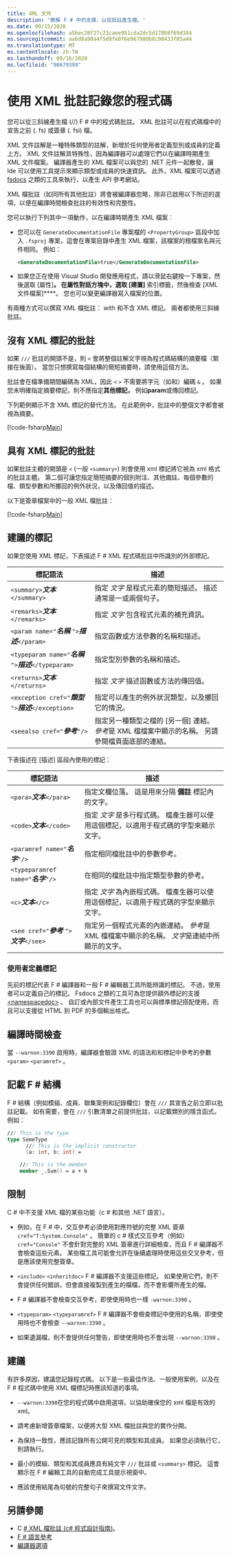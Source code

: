 ```yaml
---
title: XML 文件
description: '瞭解 F # 中的支援，以從批註產生檔。'
ms.date: 09/15/2020
ms.openlocfilehash: a5bec20f27c23caee951cda2dc5d17808f69d384
ms.sourcegitcommit: aa6d8a90a4f5d8fe0f6e967980b8c98433f05a44
ms.translationtype: MT
ms.contentlocale: zh-TW
ms.lasthandoff: 09/16/2020
ms.locfileid: "90679399"
---
```

# <a name="document-your-code-with-xml-comments"></a>使用 XML 批註記錄您的程式碼

您可以從三斜線產生檔 (//) F # 中的程式碼批註。 XML 批註可以在程式碼檔中的宣告之前 (. fs) 或簽章 (. fsi) 檔。

XML 文件註解是一種特殊類型的註解，新增於任何使用者定義型別或成員的定義上方。
XML 文件註解具特殊性，因為編譯器可以處理它們以在編譯時期產生 XML 文件檔案。
編譯器產生的 XML 檔案可以與您的 .NET 元件一起散發，讓 Ide 可以使用工具提示來顯示類型或成員的快速資訊。 此外，XML 檔案可以透過 [fsdocs](http://fsprojects.github.io/FSharp.Formatting/) 之類的工具來執行，以產生 API 參考網站。

XML 檔批註（如同所有其他批註）將會被編譯器忽略，除非已啟用以下所述的選項，以便在編譯時間檢查批註的有效性和完整性。

您可以執行下列其中一項動作，以在編譯時期產生 XML 檔案︰

- 您可以在 `GenerateDocumentationFile` 專案檔的 `<PropertyGroup>` 區段中加入 `.fsproj` 專案，這會在專案目錄中產生 XML 檔案，該檔案的根檔案名與元件相同。 例如：

   ```xml
   <GenerateDocumentationFile>true</GenerateDocumentationFile>
   ```

- 如果您正在使用 Visual Studio 開發應用程式，請以滑鼠右鍵按一下專案，然後選取 [屬性]****。 在屬性對話方塊中，選取 [建置]**** 索引標籤，然後檢查 [XML 文件檔案]****。 您也可以變更編譯器寫入檔案的位置。

有兩種方式可以撰寫 XML 檔批註： with 和不含 XML 標記。 兩者都使用三斜線批註。

## <a name="comments-without-xml-tags"></a>沒有 XML 標記的批註

如果 `///` 批註的開頭不是，則 `<` 會將整個註解文字視為程式碼結構的摘要檔（緊接在後面）。 當您只想撰寫每個結構的簡短摘要時，請使用這個方法。

批註會在檔準備期間編碼為 XML，因此 `<` `>` 不需要將字元（如和）編碼 `&` 。 如果您未明確指定摘要標記，則不應指定**其他標記，** 例如**param**或傳回標記。

下列範例顯示不含 XML 標記的替代方法。 在此範例中，批註中的整個文字都會被視為摘要。

[!code-fsharp[Main](~/samples/snippets/fsharp/lang-ref-2/snippet7102.fs)]

## <a name="comments-with-xml-tags"></a>具有 XML 標記的批註

如果批註主體的開頭是 `<` (一般 `<summary>`) 則會使用 xml 標記將它視為 xml 格式的批註主體。 第二個可讓您指定簡短摘要的個別附注、其他備註、每個參數的檔、類型參數和所擲回的例外狀況，以及傳回值的描述。

以下是簽章檔案中的一般 XML 檔批註：

[!code-fsharp[Main](~/samples/snippets/fsharp/lang-ref-2/snippet7101.fs)]

## <a name="recommended-tags"></a>建議的標記

如果您使用 XML 標記，下表描述 F # XML 程式碼批註中所識別的外部標記。

| 標記語法                                  | 描述 |
|---------------------------------------------|-----------|
| `<summary>`**_文本_**`</summary>`           | 指定 *文字* 是程式元素的簡短描述。 描述通常是一或兩個句子。|
| `<remarks>`**_文本_**`</remarks>`           | 指定 *文字* 包含程式元素的補充資訊。|
| `<param name="`**_名稱_** `">`**_描述_**`</param>` | 指定函數或方法參數的名稱和描述。|
| `<typeparam name="`**_名稱_** `">`**_描述_**`</typeparam>` | 指定型別參數的名稱和描述。|
| `<returns>`**_文本_**`</returns>`           | 指定 *文字* 描述函數或方法的傳回值。|
| `<exception cref="`**_類型_** `">`**_描述_**`</exception>` |指定可以產生的例外狀況類型，以及擲回它的情況。|
| `<seealso cref="`**_參考_**`"/>`      | 指定另一種類型之檔的 [另一個] 連結。 *參考*是 XML 檔檔案中顯示的名稱。 另請參閱檔頁面底部的連結。|

下表描述在 [描述] 區段內使用的標記：

| 標記語法                                | 描述 |
|-------------------------------------------|-------------|
| `<para>`**_文本_**`</para>`               | 指定文欄位落。 這是用來分隔 **備註** 標記內的文字。|
| `<code>`**_文本_**`</code>`               | 指定 *文字* 是多行程式碼。 檔產生器可以使用這個標記，以適用于程式碼的字型來顯示文字。|
| `<paramref name="`**_名字_**`"/>`         | 指定相同檔批註中的參數參考。|
| `<typeparamref name="`**_名字_**`"/>`     | 在相同的檔批註中指定類型參數的參考。|
| `<c>`**_文本_**`</c>`                     | 指定 *文字* 為內嵌程式碼。 檔產生器可以使用這個標記，以適用于程式碼的字型來顯示文字。|
| `<see cref="`**_參考_** `">`**_文字_**`</see>` | 指定另一個程式元素的內嵌連結。 *參考*是 XML 檔檔案中顯示的名稱。 *文字*是連結中所顯示的文字。|

### <a name="user-defined-tags"></a>使用者定義標記

先前的標記代表 F # 編譯器和一般 F # 編輯器工具所能辨識的標記。 不過，使用者可以定義自己的標記。
Fsdocs 之類的工具可為您提供額外標記的支援 [\<namespacedoc>](https://github.com/fsharp/fslang-design/blob/master/tooling/FST-1031-xmldoc-extensions.md) 。
自訂或內部文件產生工具也可以與標準標記搭配使用，而且可以支援從 HTML 到 PDF 的多個輸出格式。

## <a name="compile-time-checking"></a>編譯時間檢查

當 `--warnon:3390` 啟用時，編譯器會驗證 XML 的語法和和標記中參考的參數 `<param>` `<paramref>` 。

## <a name="documenting-f-constructs"></a>記載 F # 結構

F # 結構（例如模組、成員、聯集案例和記錄欄位）會在 `///` 其宣告之前立即以批註記載。
如有需要，會在 `///` 引數清單之前提供批註，以記載類別的隱含函式。 例如：

```fsharp
/// This is the type
type SomeType
      /// This is the implicit constructor
      (a: int, b: int) =

    /// This is the member
    member _.Sum() = a + b
```

## <a name="limitations"></a>限制

C # 中不支援 XML 檔的某些功能（c # 和其他 .NET 語言）。

- 例如，在 F # 中，交互參考必須使用對應符號的完整 XML 簽章 `cref="T:System.Console"` 。
  簡單的 c # 樣式交互參考（例如） `cref="Console"` 不會針對完整的 XML 簽章進行詳細檢查，而且 F # 編譯器不會檢查這些元素。 某些檔工具可能會允許在後續處理時使用這些交叉參考，但是應該使用完整簽章。
  
- `<include>` `<inheritdoc>` F # 編譯器不支援這些標記。 如果使用它們，則不會提供任何錯誤，但會直接複製到產生的檔檔，而不會影響所產生的檔。

- F # 編譯器不會檢查交互參考，即使使用時也一樣 `-warnon:3390` 。

- `<typeparam>` `<typeparamref>` F # 編譯器不會檢查標記中使用的名稱，即使使用時也不會檢查 `--warnon:3390` 。

- 如果遺漏檔，則不會提供任何警告，即使使用時也不會出現 `--warnon:3390` 。

## <a name="recommendations"></a>建議

有許多原因，建議您記錄程式碼。 以下是一些最佳作法、一般使用案例，以及在 F # 程式碼中使用 XML 檔標記時應該知道的事項。

- `--warnon:3390`在您的程式碼中啟用選項，以協助確保您的 xml 檔是有效的 xml。

- 請考慮新增簽章檔案，以便將大型 XML 檔批註與您的實作分開。

- 為保持一致性，應該記錄所有公開可見的類型和其成員。 如果您必須執行它，則請執行。

- 最小的模組、類型和其成員應具有純文字 `///` 批註或 `<summary>` 標記。 這會顯示在 F # 編輯工具的自動完成工具提示視窗中。

- 應該使用結尾為句號的完整句子來撰寫文件文字。

## <a name="see-also"></a>另請參閱

- C [# XML 檔批註 &#40;c&#35; 程式設計指南&#41;](../../csharp/programming-guide/xmldoc/index.md)。
- [F # 語言參考](index.md)
- [編譯器選項](compiler-options.md)
